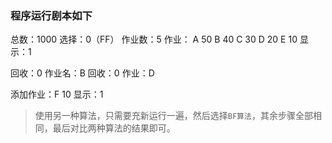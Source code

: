### 程序运行剧本如下

总数：1000
选择：0（FF）
作业数：5
作业：
A 50
B 40
C 30
D 20
E 10
显示：1

回收：0
作业名：B
回收：0
作业：D

添加作业：F 10
显示：1

> 使用另一种算法，只需要充新运行一遍，然后选择`BF算法`，其余步骤全部相同，最后对比两种算法的结果即可。

